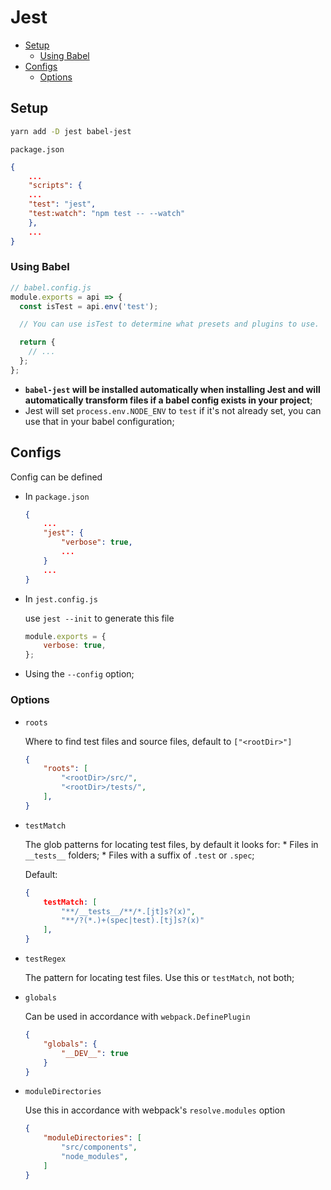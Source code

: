 Jest
===========

- [Setup](#setup)
  - [Using Babel](#using-babel)
- [Configs](#configs)
  - [Options](#options)

## Setup

```bash
yarn add -D jest babel-jest
```

`package.json`

```json
{
    ...
    "scripts": {
    ...
    "test": "jest",
    "test:watch": "npm test -- --watch"
    },
    ...
}
```

### Using Babel

```js
// babel.config.js
module.exports = api => {
  const isTest = api.env('test');

  // You can use isTest to determine what presets and plugins to use.

  return {
    // ...
  };
};
```

* **`babel-jest` will be installed automatically when installing Jest and will automatically transform files if a babel config exists in your project**;
* Jest will set `process.env.NODE_ENV` to `test` if it's not already set, you can use that in your babel configuration;


## Configs

Config can be defined

* In `package.json`

    ```json
    {
        ...
        "jest": {
            "verbose": true,
            ...
        }
        ...
    }
    ```

* In `jest.config.js`

    use `jest --init` to generate this file

    ```js
    module.exports = {
        verbose: true,
    };
    ```

* Using the `--config` option;


### Options

* `roots`

    Where to find test files and source files, default to `["<rootDir>"]`

    ```json
    {
        "roots": [
            "<rootDir>/src/",
            "<rootDir>/tests/",
        ],
    }
    ```

* `testMatch`

    The glob patterns for locating test files, by default it looks for:
        * Files in `__tests__` folders;
        * Files with a suffix of `.test` or `.spec`;

    Default:

    ```json
    {
        testMatch: [
            "**/__tests__/**/*.[jt]s?(x)",
            "**/?(*.)+(spec|test).[tj]s?(x)"
        ],
    }
    ```

* `testRegex`

    The pattern for locating test files. Use this or `testMatch`, not both;

* `globals`

    Can be used in accordance with `webpack.DefinePlugin`

    ```json
    {
        "globals": {
            "__DEV__": true
        }
    }
    ```

* `moduleDirectories`

    Use this in accordance with webpack's `resolve.modules` option

    ```json
    {
        "moduleDirectories": [
            "src/components",
            "node_modules",
        ]
    }
    ```
